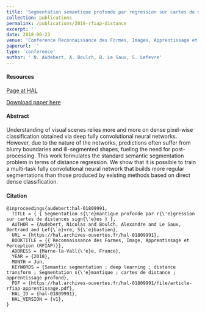 ```yaml
---
title: 'Segmentation semantique profonde par regression sur cartes de distances signees'
collection: publications
permalink: /publications/2018-rfiap-distance
excerpt: ''
date: 2018-06-23
venue: 'Conference Reconnaissance des Formes, Images, Apprentissage et Perception, RFIAP'
paperurl: ''
type: 'conference'
author: ' N. Audebert, A. Boulch, B. Le Saux, S. Lefevre'
---
```


#### Resources

[Page at HAL](https://hal.archives-ouvertes.fr/hal-01809991v1)

[Download paper here](https://hal.archives-ouvertes.fr/hal-01809991/document)

#### Abstract

Understanding of visual scenes relies more and more
on dense pixel-wise classification obtained via deep fully
convolutional neural networks. However, due to the nature of the networks, predictions often suffer from blurry
boundaries and ill-segmented shapes, fueling the need for
post-processing. This work formulates the standard semantic segmentation problem in terms of distance regression.
We show that it is possible to train a multi-task fully convolutional neural network that builds more regular segmentations than those produced by existing methods based on
direct dense classification.

#### Citation

```
@inproceedings{audebert:hal-01809991,
  TITLE = { { Segmentation s{\'e}mantique profonde par r{\'e}gression sur cartes de distances sign{\'e}es } },
  AUTHOR = {Audebert, Nicolas and Boulch, Alexandre and Le Saux, Bertrand and Lef{\`e}vre, S{\'e}bastien},
  URL = {https://hal.archives-ouvertes.fr/hal-01809991},
  BOOKTITLE = {{ Reconnaissance des Formes, Image, Apprentissage et Perception (RFIAP)}},
  ADDRESS = {Marne-la-Vall{\'e}e, France},
  YEAR = {2018},
  MONTH = Jun,
  KEYWORDS = {Semantic segmentation ; deep learning ; distance transform ; Segmentation s{\'e}mantique ; cartes de distance ;  apprentissage profond},
  PDF = {https://hal.archives-ouvertes.fr/hal-01809991/file/article-rfiap-apprentissage.pdf},
  HAL_ID = {hal-01809991},
  HAL_VERSION = {v1},
}
```
